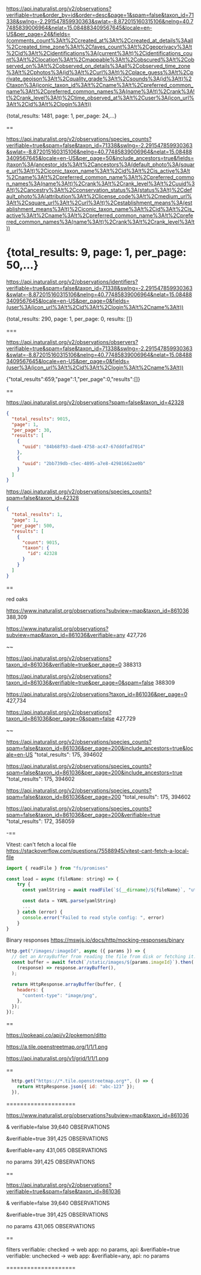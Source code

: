 https://api.inaturalist.org/v2/observations?verifiable=true&order_by=id&order=desc&page=1&spam=false&taxon_id=71338&swlng=-2.291547859930363&swlat=-8.872015160315106&nelng=40.77485839006964&nelat=15.084883409567645&locale=en-US&per_page=24&fields=(comments_count%3A!t%2Ccreated_at%3A!t%2Ccreated_at_details%3Aall%2Ccreated_time_zone%3A!t%2Cfaves_count%3A!t%2Cgeoprivacy%3A!t%2Cid%3A!t%2Cidentifications%3A(current%3A!t)%2Cidentifications_count%3A!t%2Clocation%3A!t%2Cmappable%3A!t%2Cobscured%3A!t%2Cobserved_on%3A!t%2Cobserved_on_details%3Aall%2Cobserved_time_zone%3A!t%2Cphotos%3A(id%3A!t%2Curl%3A!t)%2Cplace_guess%3A!t%2Cprivate_geojson%3A!t%2Cquality_grade%3A!t%2Csounds%3A(id%3A!t)%2Ctaxon%3A(iconic_taxon_id%3A!t%2Cname%3A!t%2Cpreferred_common_name%3A!t%2Cpreferred_common_names%3A(name%3A!t)%2Crank%3A!t%2Crank_level%3A!t)%2Ctime_observed_at%3A!t%2Cuser%3A(icon_url%3A!t%2Cid%3A!t%2Clogin%3A!t))

{total_results: 1481, page: 1, per_page: 24,…}

==

https://api.inaturalist.org/v2/observations/species_counts?verifiable=true&spam=false&taxon_id=71338&swlng=-2.291547859930363&swlat=-8.872015160315106&nelng=40.77485839006964&nelat=15.084883409567645&locale=en-US&per_page=50&include_ancestors=true&fields=(taxon%3A(ancestor_ids%3A!t%2Cancestors%3A(default_photo%3A(square_url%3A!t)%2Ciconic_taxon_name%3A!t%2Cid%3A!t%2Cis_active%3A!t%2Cname%3A!t%2Cpreferred_common_name%3A!t%2Cpreferred_common_names%3A(name%3A!t)%2Crank%3A!t%2Crank_level%3A!t%2Cuuid%3A!t)%2Cancestry%3A!t%2Cconservation_status%3A(status%3A!t)%2Cdefault_photo%3A(attribution%3A!t%2Clicense_code%3A!t%2Cmedium_url%3A!t%2Csquare_url%3A!t%2Curl%3A!t)%2Cestablishment_means%3A(establishment_means%3A!t)%2Ciconic_taxon_name%3A!t%2Cid%3A!t%2Cis_active%3A!t%2Cname%3A!t%2Cpreferred_common_name%3A!t%2Cpreferred_common_names%3A(name%3A!t)%2Crank%3A!t%2Crank_level%3A!t))

# {total_results: 9, page: 1, per_page: 50,…}

https://api.inaturalist.org/v2/observations/identifiers?verifiable=true&spam=false&taxon_id=71338&swlng=-2.291547859930363&swlat=-8.872015160315106&nelng=40.77485839006964&nelat=15.084883409567645&locale=en-US&per_page=0&fields=(user%3A(icon_url%3A!t%2Cid%3A!t%2Clogin%3A!t%2Cname%3A!t))

{total_results: 290, page: 1, per_page: 0, results: []}

===

https://api.inaturalist.org/v2/observations/observers?verifiable=true&spam=false&taxon_id=71338&swlng=-2.291547859930363&swlat=-8.872015160315106&nelng=40.77485839006964&nelat=15.084883409567645&locale=en-US&per_page=0&fields=(user%3A(icon_url%3A!t%2Cid%3A!t%2Clogin%3A!t%2Cname%3A!t))

{"total_results":659,"page":1,"per_page":0,"results":[]}

==

https://api.inaturalist.org/v2/observations?spam=false&taxon_id=42328

```json
{
  "total_results": 9015,
  "page": 1,
  "per_page": 30,
  "results": [
    {
      "uuid": "84b68f93-dae8-4758-ac47-67dddfad7014"
    },
    {
      "uuid": "2bb739db-c5ec-4895-a7e8-42981662ae0b"
    }
  ]
}
```

https://api.inaturalist.org/v2/observations/species_counts?spam=false&taxon_id=42328

```json
{
  "total_results": 1,
  "page": 1,
  "per_page": 500,
  "results": [
    {
      "count": 9015,
      "taxon": {
        "id": 42328
      }
    }
  ]
}
```

==

red oaks

https://www.inaturalist.org/observations?subview=map&taxon_id=861036
388,309

https://www.inaturalist.org/observations?subview=map&taxon_id=861036&verifiable=any
427,726

~~

https://api.inaturalist.org/v2/observations?taxon_id=861036&verifiable=true&per_page=0
388313

https://api.inaturalist.org/v2/observations?taxon_id=861036&verifiable=true&per_page=0&spam=false
388309

https://api.inaturalist.org/v2/observations?taxon_id=861036&per_page=0
427,734

https://api.inaturalist.org/v2/observations?taxon_id=861036&per_page=0&spam=false
427,729

~~

https://api.inaturalist.org/v2/observations/species_counts?spam=false&taxon_id=861036&per_page=200&include_ancestors=true&locale=en-US
"total_results": 175,
394602

https://api.inaturalist.org/v2/observations/species_counts?spam=false&taxon_id=861036&per_page=200&include_ancestors=true
"total_results": 175,
394602

https://api.inaturalist.org/v2/observations/species_counts?spam=false&taxon_id=861036&per_page=200
"total_results": 175,
394602

https://api.inaturalist.org/v2/observations/species_counts?spam=false&taxon_id=861036&per_page=200&verifiable=true
"total_results": 172,
358059

-==

Vitest: can't fetch a local file
https://stackoverflow.com/questions/75588945/vitest-cant-fetch-a-local-file

```js
import { readFile } from "fs/promises"

const load = async (fileName: string) => {
    try {
      const yamlString = await readFile(`${__dirname}/${fileName}`, "utf8")

      const data = YAML.parse(yamlString)
      ...
    } catch (error) {
      console.error("Failed to read style config: ", error)
    }
}
```

Binary responses
https://mswjs.io/docs/http/mocking-responses/binary

```js
http.get("/images/:imageId", async ({ params }) => {
  // Get an ArrayBuffer from reading the file from disk or fetching it.
  const buffer = await fetch(`/static/images/${params.imageId}`).then(
    (response) => response.arrayBuffer(),
  );

  return HttpResponse.arrayBuffer(buffer, {
    headers: {
      "content-type": "image/png",
    },
  });
});
```

==

https://pokeapi.co/api/v2/pokemon/ditto

https://a.tile.openstreetmap.org/1/1/1.png

https://api.inaturalist.org/v1/grid/1/1/1.png

==

```js
  http.get("https://*.tile.openstreetmap.org*", () => {
    return HttpResponse.json({ id: "abc-123" });
  }),
```

====================

https://www.inaturalist.org/observations?subview=map&taxon_id=861036

& verifiable=false
39,640
OBSERVATIONS

&verifiable=true
391,425
OBSERVATIONS

&verifiable=any
431,065
OBSERVATIONS

no params
391,425
OBSERVATIONS

==

https://api.inaturalist.org/v2/observations?verifiable=true&spam=false&taxon_id=861036

& verifiable=false
39,640
OBSERVATIONS

&verifiable=true
391,425
OBSERVATIONS

no params
431,065
OBSERVATIONS

==

filters
verifiable: checked -> web app: no params, api: &verifiable=true
verifiable: unchecked -> web app: &verifiable=any, api: no params

====================
